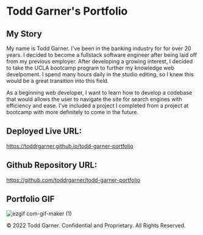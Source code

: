# Todd Garner's Portfolio

## My Story
My name is Todd Garner. I've been in the banking industry for for over 20 years. I decided to become a fullstack software engineer after being laid off from my previous employer. After developing a growing interest, I decided to take the UCLA bootcamp program to further my knowledge web develpoment. I spend many hours daily in the studio editing, so I knew this would be a great transition into this field.

As a beginning web developer, I want to learn how to develop a codebase that would allows the user to navigate the site for search engines with efficiency and ease. I've included a project I completed from a project at bootcamp with more definitely to come in the future.

## Deployed Live URL:
https://toddrgarner.github.io/todd-garner-portfolio

## Github Repository URL:
https://github.com/toddrgarner/todd-garner-portfolio

## Portfolio GIF

![ezgif com-gif-maker (1)](https://user-images.githubusercontent.com/110719370/188750904-41401ce8-1d16-4293-b8fd-2548e2215426.gif)

© 2022 Todd Garner. Confidential and Proprietary. All Rights Reserved.
